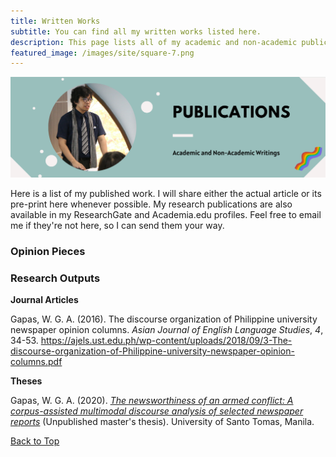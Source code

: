 ```yaml
---
title: Written Works
subtitle: You can find all my written works listed here. 
description: This page lists all of my academic and non-academic publications.
featured_image: /images/site/square-7.png
---
```


![](/images/site/pagebanner/writings.png)

Here is a list of my published work. I will share either the actual article or its pre-print here whenever possible. My research publications are also available in my ResearchGate and Academia.edu profiles. Feel free to email me if they're not here, so I can send them your way.

### Opinion Pieces


### Research Outputs

**Journal Articles**

Gapas, W. G. A. (2016). The discourse organization of Philippine university newspaper opinion columns. *Asian Journal of English Language Studies*, *4*, 34-53. <https://ajels.ust.edu.ph/wp-content/uploads/2018/09/3-The-discourse-organization-of-Philippine-university-newspaper-opinion-columns.pdf>


**Theses**

Gapas, W. G. A. (2020). [*The newsworthiness of an armed conflict: A corpus-assisted multimodal discourse analysis of selected newspaper reports*](https://senseigab.github.io/blog/marawidnva) (Unpublished master's thesis). University of Santo Tomas, Manila. 

<a href="#" class="button button--large">Back to Top</a>